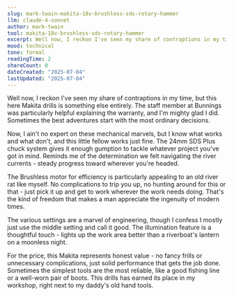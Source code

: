 ```yaml
---
slug: mark-twain-makita-18v-brushless-sds-rotary-hammer
llm: claude-4-sonnet
author: mark-twain
tool: makita-18v-brushless-sds-rotary-hammer
excerpt: Well now, I reckon I've seen my share of contraptions in my time, but this here Makita drills is something else entirely.
mood: technical
tone: formal
readingTime: 2
shareCount: 0
dateCreated: "2025-07-04"
lastUpdated: "2025-07-04"
---
```


Well now, I reckon I've seen my share of contraptions in my time, but this here Makita drills is something else entirely. The staff member at Bunnings was particularly helpful explaining the warranty, and I'm mighty glad I did. Sometimes the best adventures start with the most ordinary decisions.

Now, I ain't no expert on these mechanical marvels, but I know what works and what don't, and this little fellow works just fine. The 24mm SDS Plus chuck system gives it enough gumption to tackle whatever project you've got in mind. Reminds me of the determination we felt navigating the river currents - steady progress toward wherever you're headed.

The Brushless motor for efficiency is particularly appealing to an old river rat like myself. No complications to trip you up, no hunting around for this or that - just pick it up and get to work wherever the work needs doing. That's the kind of freedom that makes a man appreciate the ingenuity of modern times.

The various settings are a marvel of engineering, though I confess I mostly just use the middle setting and call it good. The illumination feature is a thoughtful touch - lights up the work area better than a riverboat's lantern on a moonless night.

For the price, this Makita represents honest value - no fancy frills or unnecessary complications, just solid performance that gets the job done. Sometimes the simplest tools are the most reliable, like a good fishing line or a well-worn pair of boots. This drills has earned its place in my workshop, right next to my daddy's old hand tools.

